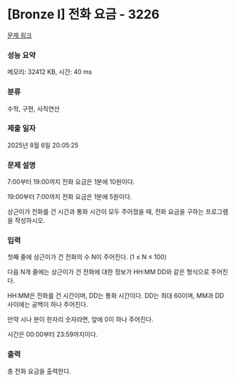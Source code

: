 # [Bronze I] 전화 요금 - 3226 

[문제 링크](https://www.acmicpc.net/problem/3226) 

### 성능 요약

메모리: 32412 KB, 시간: 40 ms

### 분류

수학, 구현, 사칙연산

### 제출 일자

2025년 8월 6일 20:05:25

### 문제 설명

<p>7:00부터 19:00까지 전화 요금은 1분에 10원이다.</p>

<p>19:00부터 7:00까지 전화 요금은 1분에 5원이다.</p>

<p>상근이가 전화를 건 시간과 통화 시간이 모두 주어졌을 때, 전화 요금을 구하는 프로그램을 작성하시오.</p>

### 입력 

 <p>첫째 줄에 상근이가 건 전화의 수 N이 주어진다. (1 ≤ N ≤ 100)</p>

<p>다음 N개 줄에는 상근이가 건 전화에 대한 정보가 HH:MM DD와 같은 형식으로 주어진다.</p>

<p>HH:MM은 전화를 건 시간이며, DD는 통화 시간이다. DD는 최대 60이며, MM과 DD사이에는 공백이 하나 주어진다.</p>

<p>만약 시나 분이 한자리 숫자라면, 앞에 0이 하나 주어진다.</p>

<p>시간은 00:00부터 23:59까지이다.</p>

### 출력 

 <p>총 전화 요금을 출력한다.</p>

